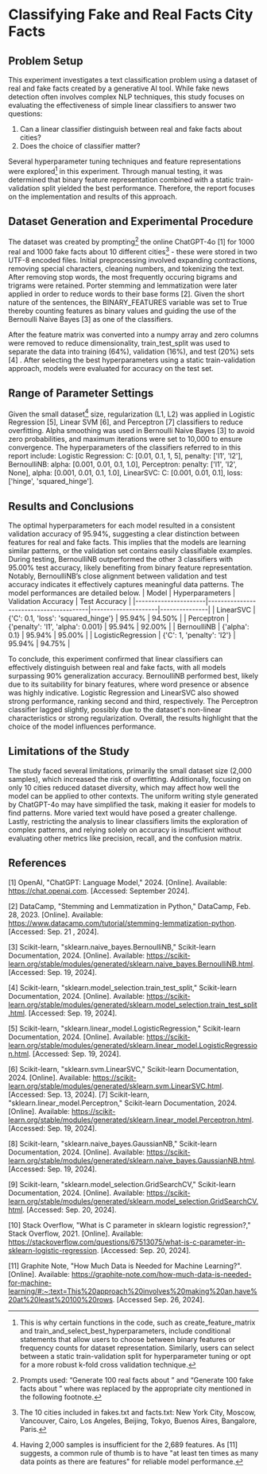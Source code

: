 # Classifying Fake and Real Facts City Facts
## Problem Setup
This experiment investigates a text classification problem using a dataset of real and fake facts created by a generative AI tool. While fake news detection often involves complex NLP techniques, this study focuses on evaluating the effectiveness of simple linear classifiers to answer two questions:

1. Can a linear classifier distinguish between real and fake facts about cities?
2. Does the choice of classifier matter?

Several hyperparameter tuning techniques and feature representations were explored[^1] in this experiment. Through manual testing, it was determined that binary feature representation combined with a static train-validation split yielded the best performance. Therefore, the report focuses on the implementation and results of this approach.

## Dataset Generation and Experimental Procedure
The dataset was created by prompting[^2] the online ChatGPT-4o [1] for 1000 real and 1000 fake facts about 10 different cities[^3] - these were stored in two UTF-8 encoded files. Initial preprocessing involved expanding contractions, removing special characters, cleaning numbers, and tokenizing the text. After removing stop words, the most frequently occuring bigrams and trigrams were retained. Porter stemming and lemmatization were later applied in order to reduce words to their base forms [2]. Given the short nature of the sentences, the BINARY_FEATURES variable was set to True thereby counting features as binary values and guiding the use of the
Bernoulli Naive Bayes [3] as one of the classifiers.

After the feature matrix was converted into a numpy array and zero columns were removed to reduce dimensionality, train_test_split was used to separate the data into training (64%), validation (16%), and test (20%) sets [4] . After selecting the best hyperparameters using a static train-validation approach, models were evaluated for accuracy on the test set.

## Range of Parameter Settings
Given the small dataset[^4] size, regularization (L1, L2) was applied in Logistic Regression [5], Linear SVM [6], and Perceptron [7] classifiers to reduce overfitting. Alpha smoothing was used in Bernoulli Naive Bayes [3] to avoid zero probabilities, and maximum iterations were set to 10,000 to ensure convergence. The hyperparameters of the classifiers referred to in this report include: Logistic Regression: C: [0.01, 0.1, 1, 5], penalty: ['l1', 'l2'], BernoulliNB: alpha: [0.001, 0.01, 0.1, 1.0], Perceptron: penalty: ['l1', 'l2', None], alpha: [0.001, 0.01, 0.1, 1.0], LinearSVC: C: [0.001, 0.01, 0.1], loss: ['hinge', 'squared_hinge'].

## Results and Conclusions
The optimal hyperparameters for each model resulted in a consistent validation accuracy of 95.94%, suggesting a clear distinction between features for real and fake facts. This implies that the models are learning similar patterns, or the validation set contains easily classifiable examples. During testing, BernoulliNB outperformed the other 3 classifiers with 95.00% test accuracy, likely benefiting from binary feature representation. Notably, BernoulliNB’s close alignment between validation and test accuracy indicates it effectively captures meaningful data patterns. The model performances are detailed below.
| Model                | Hyperparameters                        | Validation Accuracy | Test Accuracy |
|----------------------|----------------------------------------|---------------------|---------------|
| LinearSVC            | {'C': 0.1, 'loss': 'squared_hinge'}    | 95.94%              | 94.50%        |
| Perceptron           | {'penalty': 'l1', 'alpha': 0.001}      | 95.94%              | 92.00%        |
| BernoulliNB          | {'alpha': 0.1}                         | 95.94%              | 95.00%        |
| LogisticRegression   | {'C': 1, 'penalty': 'l2'}              | 95.94%              | 94.75%        |

To conclude, this experiment confirmed that linear classifiers can effectively distinguish between real and fake facts, with all models surpassing 90% generalization accuracy. BernoulliNB performed best, likely due to its suitability for binary features, where word presence or absence was highly indicative. Logistic Regression and LinearSVC also showed strong performance, ranking second and third, respectively. The Perceptron classifier lagged slightly, possibly due to the dataset's non-linear characteristics or strong regularization. Overall, the results highlight that the choice of the model influences performance.

## Limitations of the Study
The study faced several limitations, primarily the small dataset size (2,000 samples), which increased the risk of overfitting. Additionally, focusing on only 10 cities reduced dataset diversity, which may affect how well the model can be applied to other contexts. The uniform writing style generated by ChatGPT-4o may have simplified the task, making it easier for models to find patterns. More varied text would have posed a greater challenge. Lastly, restricting the analysis to linear classifiers limits the exploration of complex patterns, and relying solely on accuracy is insufficient without evaluating other metrics like precision, recall, and the confusion matrix.

## References
[1] OpenAI, "ChatGPT: Language Model," 2024. [Online]. Available: https://chat.openai.com. [Accessed: September 2024].

[2] DataCamp, "Stemming and Lemmatization in Python," DataCamp, Feb. 28, 2023. [Online]. Available: https://www.datacamp.com/tutorial/stemming-lemmatization-python. [Accessed: Sep. 21 , 2024].

[3] Scikit-learn, "sklearn.naive_bayes.BernoulliNB," Scikit-learn Documentation, 2024. [Online]. Available: https://scikit-learn.org/stable/modules/generated/sklearn.naive_bayes.BernoulliNB.html. [Accessed: Sep. 19, 2024].

[4] Scikit-learn, "sklearn.model_selection.train_test_split," Scikit-learn Documentation, 2024. [Online]. Available: https://scikit-learn.org/stable/modules/generated/sklearn.model_selection.train_test_split.html. [Accessed: Sep. 19, 2024].

[5] Scikit-learn, "sklearn.linear_model.LogisticRegression," Scikit-learn Documentation, 2024. [Online]. Available: https://scikit-learn.org/stable/modules/generated/sklearn.linear_model.LogisticRegression.html. [Accessed: Sep. 19, 2024].

[6] Scikit-learn, "sklearn.svm.LinearSVC," Scikit-learn Documentation, 2024. [Online]. Available: https://scikit-learn.org/stable/modules/generated/sklearn.svm.LinearSVC.html. [Accessed: Sep. 13, 2024].
[7] Scikit-learn, "sklearn.linear_model.Perceptron," Scikit-learn Documentation, 2024. [Online]. Available: https://scikit-learn.org/stable/modules/generated/sklearn.linear_model.Perceptron.html. [Accessed: Sep. 19, 2024].

[8] Scikit-learn, "sklearn.naive_bayes.GaussianNB," Scikit-learn Documentation, 2024. [Online]. Available: https://scikit-learn.org/stable/modules/generated/sklearn.naive_bayes.GaussianNB.html. [Accessed: Sep. 19, 2024].

[9] Scikit-learn, "sklearn.model_selection.GridSearchCV," Scikit-learn Documentation, 2024. [Online]. Available: https://scikit-learn.org/stable/modules/generated/sklearn.model_selection.GridSearchCV.html. [Accessed: Sep. 20, 2024].

[10] Stack Overflow, "What is C parameter in sklearn logistic regression?," Stack Overflow, 2021. [Online]. Available: https://stackoverflow.com/questions/67513075/what-is-c-parameter-in-sklearn-logistic-regression. [Accessed: Sep. 20, 2024].

[11] Graphite Note, "How Much Data is Needed for Machine Learning?". [Online]. Available: https://graphite-note.com/how-much-data-is-needed-for-machine-learning/#:~:text=This%20approach%20involves%20making%20an,have%20at%20least%20100%20rows. [Accessed Sep. 26, 2024].

[^1]: This is why certain functions in the code, such as create_feature_matrix and train_and_select_best_hyperparameters, include conditional statements that allow users to choose between binary features or frequency counts for dataset representation. Similarly, users can select between a static train-validation split for hyperparameter tuning or opt for a more robust k-fold cross validation technique.
[^2]: Prompts used: “Generate 100 real facts about <city-name>” and “Generate 100 fake facts about <city-name>” where <city-name> was replaced by the appropriate city mentioned in the following footnote.
[^3]: The 10 cities included in fakes.txt and facts.txt: New York City, Moscow, Vancouver, Cairo, Los Angeles, Beijing, Tokyo, Buenos Aires, Bangalore, Paris.
[^4]: Having 2,000 samples is insufficient for the 2,689 features. As [11] suggests, a common rule of thumb is to have "at least ten times as many data points as there are features" for reliable model performance.